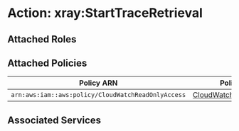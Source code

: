 # Action: xray:StartTraceRetrieval

## Attached Roles

## Attached Policies

| Policy ARN | Policy Name |
|------------|-------------|
| `arn:aws:iam::aws:policy/CloudWatchReadOnlyAccess` | [CloudWatchReadOnlyAccess](../policies.md#cloudwatchreadonlyaccess) |

## Associated Services

